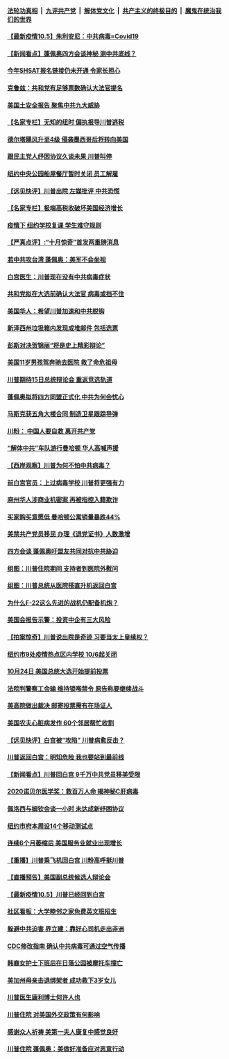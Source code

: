 ####  [法轮功真相](../../../../basic/blob/master/README.md?t=10071202) &nbsp;|&nbsp; [九评共产党](../../../../9ping.md/blob/master/README.md?t=10071202) &nbsp;|&nbsp; [解体党文化](../../../../jtdwh.md/blob/master/README.md?t=10071202)  &nbsp;|&nbsp; [共产主义的终极目的](../../../../gczydzjmd.md/blob/master/README.md?t=10071202) &nbsp;|&nbsp; [魔鬼在统治我们的世界](../../../../mgztzwmdsj.md/blob/master/README.md?t=10071202) 

#### [【最新疫情10.5】朱利安尼：中共病毒=Covid19](../pages/nsc412/n12458257.md?t=10071202) 

#### [【新闻看点】蓬佩奥四方会谈神秘 测中共底线？](../pages/nsc412/n12458120.md?t=10071202) 

#### [今年SHSAT报名链接仍未开通  令家长担心](../pages/nsc412/n12458145.md?t=10071202) 

#### [克鲁兹：共和党有足够票数确认大法官提名](../pages/nsc412/n12458285.md?t=10071202) 

#### [美国土安全报告 聚焦中共九大威胁](../pages/nsc412/n12458226.md?t=10071202) 

#### [【名家专栏】无知的纽时 偏执报导川普逃税](../pages/nsc412/n12457486.md?t=10071202) 

#### [德尔塔飓风升至4级 侵袭墨西哥后将转向美国](../pages/nsc412/n12458046.md?t=10071202) 

#### [跟民主党人纾困协议久谈未果 川普叫停](../pages/nsc412/n12458080.md?t=10071202) 

#### [纽约中央公园船屋餐厅暂时关闭 员工解雇](../pages/nsc412/n12458014.md?t=10071202) 

#### [【远见快评】川普出院 左媒批评 中共恐慌](../pages/nsc412/n12458058.md?t=10071202) 

#### [【名家专栏】极端高税收破坏美国经济增长](../pages/nsc412/n12452618.md?t=10071202) 

#### [疫情下 纽约学校复课 学生难守规则](../pages/nsc412/n12457140.md?t=10071202) 

#### [【严真点评】:“十月惊奇”首发两重磅消息](../pages/nsc412/n12458017.md?t=10071202) 

#### [若中共攻台湾 蓬佩奥：美军不会坐视](../pages/nsc412/n12457864.md?t=10071202) 

#### [白宫医生：川普现在没有中共病毒症状](../pages/nsc412/n12457933.md?t=10071202) 

#### [共和党拟在大选前确认大法官 病毒或挡不住](../pages/nsc412/n12457886.md?t=10071202) 

#### [美国华人：希望川普加速和中共脱钩](../pages/nsc412/n12457762.md?t=10071202) 

#### [新泽西州垃圾箱内发现成堆邮件 包括选票](../pages/nsc412/n12457442.md?t=10071202) 

#### [彭斯对决贺锦丽“将是史上精彩辩论”](../pages/nsc412/n12457685.md?t=10071202) 

#### [美国11岁男孩驾奔驰去医院 救了命危祖母](../pages/nsc412/n12457397.md?t=10071202) 

#### [川普期待15日总统辩论会 重返竞选轨道](../pages/nsc412/n12457768.md?t=10071202) 

#### [蓬佩奥拟将四方同盟正式化 中共为何会忧心](../pages/nsc412/n12457644.md?t=10071202) 

#### [马斯克获五角大楼合同 制造卫星跟踪导弹](../pages/nsc412/n12457562.md?t=10071202) 

#### [川粉： 中国人要自救 离开共产党](../pages/nsc412/n12457325.md?t=10071202) 

#### [“解体中共”车队游行曼哈顿 华人高喊声援](../pages/nsc412/n12455187.md?t=10071202) 

#### [【西岸观察】川普为何不怕中共病毒？](../pages/nsc412/n12456300.md?t=10071202) 

#### [前白宫官员：上过病毒学校 川普将更强有力](../pages/nsc412/n12457134.md?t=10071202) 

#### [麻州华人涉商业机密案 再被指控入籍欺诈](../pages/nsc412/n12455683.md?t=10071202) 

#### [买家购买意愿低 曼哈顿公寓销量暴跌44%](../pages/nsc412/n12456284.md?t=10071202) 

#### [美禁共产党员移民 办理《退党证书》人数激增](../pages/nsc412/n12456276.md?t=10071202) 

#### [四方会谈 蓬佩奥吁盟友共同对抗中共胁迫](../pages/nsc412/n12457197.md?t=10071202) 

#### [组图：川普住院期间 支持者到医院外慰问](../pages/nsc412/n12454178.md?t=10071202) 

#### [组图：川普总统从医院搭直升机返回白宫](../pages/nsc412/n12456783.md?t=10071202) 

#### [为什么F-22这么先进的战机仍配备机炮？](../pages/nsc412/n12456850.md?t=10071202) 

#### [美国会报告示警：投资中企有三大风险](../pages/nsc412/n12456550.md?t=10071202) 

#### [【拍案惊奇】川普说出院是奇迹 习要当太上皇续权？](../pages/nsc412/n12456305.md?t=10071202) 

#### [纽约市9处疫情热点区内学校 10/6起关闭](../pages/nsc412/n12455619.md?t=10071202) 

#### [10月24日 美国总统大选开始提前投票](../pages/nsc412/n12456281.md?t=10071202) 

#### [法院判警察工会输 维持锁喉禁令 原告称要继续战斗](../pages/nsc412/n12456219.md?t=10071202) 

#### [美高院做出裁决 邮寄投票需有在场证人](../pages/nsc412/n12456329.md?t=10071202) 

#### [美国农夫心脏病发作 60个邻居帮忙收割](../pages/nsc412/n12456347.md?t=10071202) 

#### [【远见快评】白宫被“攻陷” 川普病愈反击？](../pages/nsc412/n12456141.md?t=10071202) 

#### [川普返回白宫：明知危险 我也要站到最前线](../pages/nsc412/n12456026.md?t=10071202) 

#### [【新闻看点】川普回白宫 9千万中共党员移美受限](../pages/nsc412/n12455719.md?t=10071202) 

#### [2020诺贝尔医学奖：救百万人命 揭神秘C肝病毒](../pages/nsc412/n12455624.md?t=10071202) 

#### [佩洛西与姆钦会谈一小时 未达成新纾困协议](../pages/nsc412/n12455824.md?t=10071202) 

#### [纽约市府本周设14个移动测试点](../pages/nsc412/n12455781.md?t=10071202) 

#### [连续6个月萎缩后 美国服务业就业出现增长](../pages/nsc412/n12455806.md?t=10071202) 

#### [【重播】川普乘飞机回白宫 川粉高呼挺川普](../pages/nsc412/n12454834.md?t=10071202) 

#### [【直播预告】美国副总统候选人辩论会](../pages/nsc412/n12455352.md?t=10071202) 

#### [【最新疫情10.5】川普已经回到白宫](../pages/nsc412/n12450596.md?t=10071202) 

#### [社区看板：大学睦邻之家免费英文班招生](../pages/nsc412/n12455592.md?t=10071202) 

#### [躲避中共迫害 界立建：靠好心司机走出非洲](../pages/nsc412/n12453028.md?t=10071202) 

#### [CDC修改指南 确认中共病毒可通过空气传播](../pages/nsc412/n12455436.md?t=10071202) 

#### [韩裔女护士下班后在日落公园被摩托车撞亡](../pages/nsc412/n12455467.md?t=10071202) 

#### [美加州母亲击退绑架者 成功救下3岁女儿](../pages/nsc412/n12454874.md?t=10071202) 

#### [川普医生康利博士何许人也](../pages/nsc412/n12455289.md?t=10071202) 

#### [川普住院 对美国外交政策有何影响](../pages/nsc412/n12455146.md?t=10071202) 

#### [感谢众人祈祷 美第一夫人康复中感觉良好](../pages/nsc412/n12455295.md?t=10071202) 

#### [川普住院 蓬佩奥：美做好准备应对恶意行动](../pages/nsc412/n12455251.md?t=10071202) 

